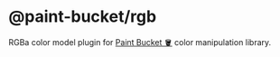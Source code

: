 # @paint-bucket/rgb

RGBa color model plugin for [Paint Bucket 🪣](https://github.com/smikhalevski/paint-bucket/) color manipulation library.
